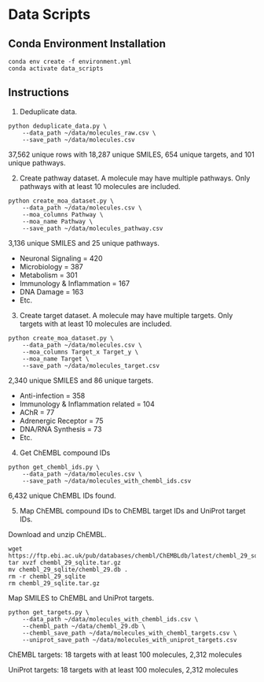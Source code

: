 # Data Scripts

## Conda Environment Installation

```
conda env create -f environment.yml
conda activate data_scripts
```

## Instructions

1. Deduplicate data.

```
python deduplicate_data.py \
    --data_path ~/data/molecules_raw.csv \
    --save_path ~/data/molecules.csv
```

37,562 unique rows with 18,287 unique SMILES, 654 unique targets, and 101 unique pathways.

2. Create pathway dataset. A molecule may have multiple pathways. Only pathways with at least 10 molecules are included.

```
python create_moa_dataset.py \
    --data_path ~/data/molecules.csv \
    --moa_columns Pathway \
    --moa_name Pathway \
    --save_path ~/data/molecules_pathway.csv
```

3,136 unique SMILES and 25 unique pathways.

* Neuronal Signaling = 420
* Microbiology = 387
* Metabolism = 301
* Immunology & Inflammation = 167
* DNA Damage = 163
* Etc.


3. Create target dataset. A molecule may have multiple targets. Only targets with at least 10 molecules are included.

```
python create_moa_dataset.py \
    --data_path ~/data/molecules.csv \
    --moa_columns Target_x Target_y \
    --moa_name Target \
    --save_path ~/data/molecules_target.csv
```

2,340 unique SMILES and 86 unique targets.

* Anti-infection = 358
* Immunology & Inflammation related = 104
* AChR = 77
* Adrenergic Receptor = 75
* DNA/RNA Synthesis = 73
* Etc.


4. Get ChEMBL compound IDs

```
python get_chembl_ids.py \
    --data_path ~/data/molecules.csv \
    --save_path ~/data/molecules_with_chembl_ids.csv
```

6,432 unique ChEMBL IDs found.

5. Map ChEMBL compound IDs to ChEMBL target IDs and UniProt target IDs.

Download and unzip ChEMBL.
```
wget https://ftp.ebi.ac.uk/pub/databases/chembl/ChEMBLdb/latest/chembl_29_sqlite.tar.gz
tar xvzf chembl_29_sqlite.tar.gz
mv chembl_29_sqlite/chembl_29.db .
rm -r chembl_29_sqlite
rm chembl_29_sqlite.tar.gz
```

Map SMILES to ChEMBL and UniProt targets.
```
python get_targets.py \
    --data_path ~/data/molecules_with_chembl_ids.csv \
    --chembl_path ~/data/chembl_29.db \
    --chembl_save_path ~/data/molecules_with_chembl_targets.csv \
    --uniprot_save_path ~/data/molecules_with_uniprot_targets.csv
```

ChEMBL targets: 18 targets with at least 100 molecules, 2,312 molecules

UniProt targets: 18 targets with at least 100 molecules, 2,312 molecules
